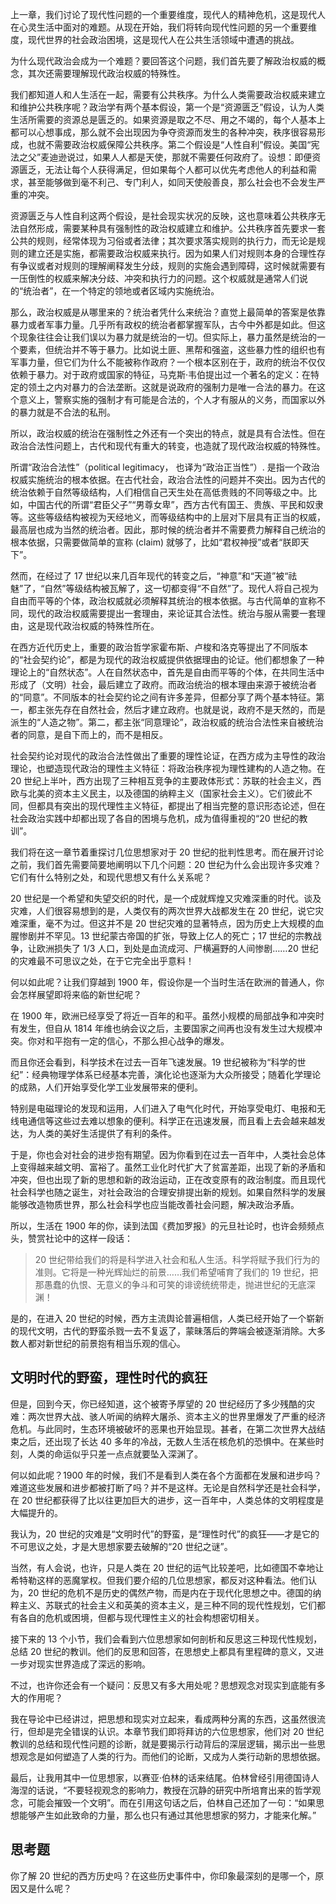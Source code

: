 上一章，我们讨论了现代性问题的一个重要维度，现代人的精神危机，这是现代人在心灵生活中面对的难题。从现在开始，我们将转向现代性问题的另一个重要维度，现代世界的社会政治困境，这是现代人在公共生活领域中遭遇的挑战。

为什么现代政治会成为一个难题？要回答这个问题，我们首先要了解政治权威的概念，其次还需要理解现代政治权威的特殊性。

我们都知道人和人生活在一起，需要有公共秩序。为什么人类需要政治权威来建立和维护公共秩序呢？政治学有两个基本假设，第一个是“资源匮乏”假设，认为人类生活所需要的资源总是匮乏的。如果资源是取之不尽、用之不竭的，每个人基本上都可以心想事成，那么就不会出现因为争夺资源而发生的各种冲突，秩序很容易形成，也就不需要政治权威保障公共秩序。第二个假设是“人性自利”假设。美国“宪法之父”麦迪逊说过，如果人人都是天使，那就不需要任何政府了。设想：即便资源匮乏，无法让每个人获得满足，但如果每个人都可以优先考虑他人的利益和需求，甚至能够做到毫不利己、专门利人，如同天使般善良，那么社会也不会发生严重的冲突。

资源匮乏与人性自利这两个假设，是社会现实状况的反映，这也意味着公共秩序无法自然形成，需要某种具有强制性的政治权威建立和维护。公共秩序首先要求一套公共的规则，经常体现为习俗或者法律；其次要求落实规则的执行力，而无论是规则的建立还是实施，都需要政治权威来执行。因为如果人们对规则本身的合理性存有争议或者对规则的理解阐释发生分歧，规则的实施会遇到障碍，这时候就需要有一压倒性的权威来解决分歧、冲突和执行力的问题。这个权威就是通常人们说的“统治者”，在一个特定的领地或者区域内实施统治。

那么，政治权威是从哪里来的？统治者凭什么来统治？直觉上最简单的答案是依靠暴力或者军事力量。几乎所有政权的统治者都掌握军队，古今中外都是如此。但这个现象往往会让我们误以为暴力就是统治的一切。但实际上，暴力虽然是统治的一个要素，但统治并不等于暴力。比如说土匪、黑帮和强盗，这些暴力性的组织也有军事力量，但它们为什么不能被称作政府？一个根本区别在于，政府的统治不仅仅依赖于暴力。对于政府或国家的特征，马克斯·韦伯提出过一个著名的定义：在特定的领土之内对暴力的合法垄断。这就是说政府的强制力是唯一合法的暴力。在这个意义上，警察实施的强制才有可能是合法的，个人才有服从的义务，而国家以外的暴力就是不合法的私刑。

所以，政治权威的统治在强制性之外还有一个突出的特点，就是具有合法性。但在政治合法性问题上，古代和现代有重大的转变，也造就了现代政治权威的特殊性。

所谓“政治合法性”（political legitimacy， 也译为“政治正当性”）. 是指一个政治权威实施统治的根本依据。在古代社会，政治合法性的问题并不突出。因为古代的统治依赖于自然等级结构，人们相信自己天生处在高低贵贱的不同等级之中。比如，中国古代的所谓“君臣父子”“男尊女卑”，西方古代有国王、贵族、平民和奴隶等。这些等级结构被视为天经地义，而等级结构中的上层对下层具有正当的权威，最高层也成为当然的统治者。因此，那时候的统治者并不需要费力解释自己统治的根本依据，只需要做简单的宣称 (claim) 就够了，比如“君权神授”或者“朕即天下”。

然而，在经过了 17 世纪以来几百年现代的转变之后，“神意”和“天道”被“祛魅”了，“自然”等级结构被瓦解了，这一切都变得“不自然”了。现代人将自己视为自由而平等的个体，政治权威就必须解释其统治的根本依据。与古代简单的宣称不同，现代的政治权威需要提出一套理由，来论证其合法性。统治与服从需要一套理由，这是现代政治权威的特殊性所在。

在西方近代历史上，重要的政治哲学家霍布斯、卢梭和洛克等提出了不同版本的“社会契约论”，都是为现代的政治权威提供依据理由的论证。他们都想象了一种理论上的“自然状态”。人在自然状态中，首先是自由而平等的个体，在共同生活中形成了（文明）社会，最后建立了政府。而政治统治的根本理由来源于被统治者的“同意”。不同版本的社会契约论之间有许多差异，但都分享了两个基本特征。第一，都主张先存在自然社会，然后才建立政府。也就是说，政府不是天然的，而是派生的“人造之物”。第二，都主张“同意理论”，政治权威的统治合法性来自被统治者的同意，是自下而上的，而不是相反。

社会契约论对现代的政治合法性做出了重要的理性论证，在西方成为主导性的政治理论，也塑造现代政治的理性主义特征：将政治秩序视为理性建构的人造之物。在 20 世纪上半叶，西方出现了三种相互竞争的主要政体形式：苏联的社会主义，西欧与北美的资本主义民主，以及德国的纳粹主义（国家社会主义）。它们彼此不同，但都具有突出的现代理性主义特征，都提出了相当完整的意识形态论述，但在社会政治实践中却都出现了各自的困境与危机，成为值得重视的“20 世纪的教训”。

我们将在这一章节着重探讨几位思想家对于 20 世纪的批判性思考。而在展开讨论之前，我们首先需要简要地阐明以下几个问题：20 世纪为什么会出现许多灾难？它们有什么特别之处，和现代思想又有什么关系呢？

20 世纪是一个希望和失望交织的时代，是一个成就辉煌又灾难深重的时代。谈及灾难，人们很容易想到的是，人类仅有的两次世界大战都发生在 20 世纪，说它灾难深重，毫不为过。但这并不是 20 世纪灾难的显著特点，因为历史上大规模的血腥惨剧并不罕见。13 世纪蒙古帝国的扩张，导致上亿人的死亡；17 世纪的宗教战争，让欧洲损失了 1/3 人口，到处是血流成河、尸横遍野的人间惨剧……20 世纪的灾难最不可思议之处，在于它完全出乎意料！

何以如此呢？让我们穿越到 1900 年，假设你是一个当时生活在欧洲的普通人，你会怎样展望即将来临的新世纪呢？

在 1900 年，欧洲已经享受了将近一百年的和平。虽然小规模的局部战争和冲突时有发生，但自从 1814 年维也纳会议之后，主要国家之间再也没有发生过大规模冲突。你对和平抱有一定的信心，不那么担心战争的爆发。

而且你还会看到，科学技术在过去一百年飞速发展。19 世纪被称为“科学的世纪”：经典物理学体系已经基本完善，演化论也逐渐为大众所接受；随着化学理论的成熟，人们开始享受化学工业发展带来的便利。

特别是电磁理论的发现和运用，人们进入了电气化时代，开始享受电灯、电报和无线电通信等这些过去难以想象的便利。科学正在迅速发展，而且看上去会越来越发达，为人类的美好生活提供了有利的条件。

于是，你也会对社会的进步抱有期望。因为你看到在过去一百年中，人类社会总体上变得越来越文明、富裕了。虽然工业化时代扩大了贫富差距，出现了新的矛盾和冲突，但也出现了新的思想和新的政治运动，正在改变原有的政治制度。而且现代社会科学也随之诞生，对社会政治的合理安排提出新的规划。如果自然科学的发展能够改造物质世界，那么社会科学也应当能改善社会问题，解决政治矛盾。

所以，生活在 1900 年的你，读到法国《费加罗报》的元旦社论时，也许会频频点头，赞赏社论中的这样一段话：

> 20 世纪带给我们的将是科学进入社会和私人生活。科学将赋予我们行为的准则。它将是一种光辉灿烂的前景……我们希望哺育了我们的 19 世纪，把那愚蠢的仇恨、无意义的争斗和可笑的诽谤统统带走，抛进世纪的无底深渊！

是的，在进入 20 世纪的时候，西方主流舆论普遍相信，人类已经开始了一个崭新的现代文明，古代的野蛮杀戮一去不复返了，蒙昧落后的弊端会被逐渐消除。大多数人都对新世纪的前景抱有相当乐观的信心。

## 文明时代的野蛮，理性时代的疯狂

但是，回到今天，你已经知道，这个被寄予厚望的 20 世纪经历了多少残酷的灾难：两次世界大战、骇人听闻的纳粹大屠杀、资本主义的世界里爆发了严重的经济危机。与此同时，生态环境被破坏的恶果也开始显现。甚者，在第二次世界大战结束之后，还出现了长达 40 多年的冷战，无数人生活在核危机的恐惧中。在某些时刻，人类的命运似乎只差一点点就要坠入深渊了。

何以如此呢？1900 年的时候，我们不是看到人类在各个方面都在发展和进步吗？难道这些发展和进步都被打断了吗？并不是这样。无论是自然科学还是社会科学，在 20 世纪都获得了比以往更加巨大的进步，这一百年中，人类总体的文明程度是大幅提升的。

我认为，20 世纪的灾难是“文明时代”的野蛮，是“理性时代”的疯狂——才是它的不可思议之处，才是大思想家要去破解的“20 世纪之谜”。

当然，有人会说，也许，只是人类在 20 世纪的运气比较差吧，比如德国不幸地让希特勒这样的恶魔掌权。但我们要介绍的几位思想家，都反对这种看法。他们认为，20 世纪的危机不是历史的偶然产物，而是内在于现代化思想之中。德国的纳粹主义、苏联式的社会主义和英美的资本主义，是三种不同的现代性规划，它们都有各自的危机或困境，但都与现代理性主义的社会构想密切相关。

接下来的 13 个小节，我们会看到六位思想家如何剖析和反思这三种现代性规划，总结 20 世纪的教训。他们的反思和回答，在思想史上都具有里程碑的意义，又进一步对现实世界造成了深远的影响。

不过，也许你还会有一个疑问：反思又有多大用处呢？思想观念对现实到底能有多大的作用呢？

我在导论中已经讲过，把思想和现实对立起来，看成两种分离的东西，这虽然很流行，但却是完全错误的认识。本章节我们即将拜访的六位思想家，他们对 20 世纪教训的总结和现代性问题的诊断，就是要揭示行动背后的深层逻辑，揭示出一些思想观念是如何塑造了人类的行为。而他们的论断，又成为人类行动新的思想依据。

最后，让我用其中一位思想家，以赛亚·伯林的话来结尾。伯林曾经引用德国诗人海涅的话说，“不要轻视观念的影响力，教授在沉静的研究中所培育出来的哲学观念，可能会摧毁一个文明”。而在引用这句话之后，伯林自己还加了一句：“如果思想能够产生如此致命的力量，那么也只有通过其他思想家的努力，才能来化解。”

## 思考题

你了解 20 世纪的西方历史吗？在这些历史事件中，你印象最深刻的是哪一个，原因又是什么呢？